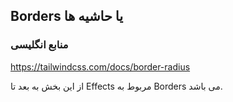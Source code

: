 ## Borders یا حاشیه ها

### منابع انگلیسی

https://tailwindcss.com/docs/border-radius

از این بخش به بعد تا Effects مربوط به Borders می باشد.
